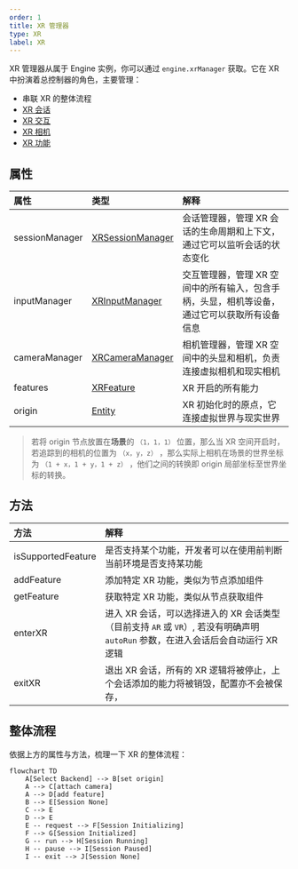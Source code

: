 ```yaml
---
order: 1
title: XR 管理器
type: XR
label: XR
---
```


XR 管理器从属于 Engine 实例，你可以通过 `engine.xrManager` 获取。它在 XR 中扮演着总控制器的角色，主要管理：

- 串联 XR 的整体流程
- [XR 会话](/docs/xr/system/session/)
- [XR 交互](/docs/xr/system/input/)
- [XR 相机](/docs/xr/system/camera/)
- [XR 功能](/docs/xr/system/features/)

## 属性

| 属性 | 类型 | 解释 |
| :-- | :-- | :-- |
| sessionManager | [XRSessionManager](/docs/xr/system/session/) | 会话管理器，管理 XR 会话的生命周期和上下文，通过它可以监听会话的状态变化 |
| inputManager | [XRInputManager](/docs/xr/system/input/) | 交互管理器，管理 XR 空间中的所有输入，包含手柄，头显，相机等设备，通过它可以获取所有设备信息 |
| cameraManager | [XRCameraManager](/docs/xr/system/camera/) | 相机管理器，管理 XR 空间中的头显和相机，负责连接虚拟相机和现实相机 |
| features | [XRFeature](/docs/xr/system/features/) | XR 开启的所有能力 |
| origin | [Entity](/apis/core/#Entity) | XR 初始化时的原点，它连接虚拟世界与现实世界 |

> 若将 origin 节点放置在**场景**的 `（1，1，1）` 位置，那么当 XR 空间开启时，若追踪到的相机的位置为 `（x，y，z）` ，那么实际上相机在场景的世界坐标为 `（1 + x，1 + y，1 + z）` ，他们之间的转换即 origin 局部坐标至世界坐标的转换。

## 方法

| 方法 | 解释 |
| :-- | :-- |
| isSupportedFeature | 是否支持某个功能，开发者可以在使用前判断当前环境是否支持某功能 |
| addFeature | 添加特定 XR 功能，类似为节点添加组件 |
| getFeature | 获取特定 XR 功能，类似从节点获取组件 |
| enterXR | 进入 XR 会话，可以选择进入的 XR 会话类型（目前支持 `AR` 或 `VR`）, 若没有明确声明 `autoRun` 参数，在进入会话后会自动运行 XR 逻辑 |
| exitXR | 退出 XR 会话，所有的 XR 逻辑将被停止，上个会话添加的能力将被销毁，配置亦不会被保存， |

## 整体流程

依据上方的属性与方法，梳理一下 XR 的整体流程：

```mermaid
flowchart TD
    A[Select Backend] --> B[set origin]
    A --> C[attach camera]
    A --> D[add feature]
    B --> E[Session None]
    C --> E
    D --> E
    E -- request --> F[Session Initializing]
    F --> G[Session Initialized]
    G -- run --> H[Session Running]
    H -- pause --> I[Session Paused]
    I -- exit --> J[Session None]
```

<playground src="xr-ar-simple.ts"></playground>
